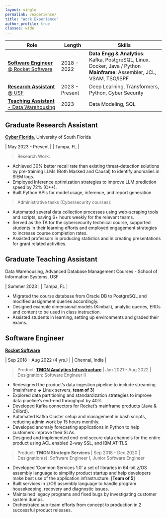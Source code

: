 ```yaml
---
layout: single
permalink: /experience/
title: "Work Experience"
author_profile: true
classes: wide
---
```


| **Role** | **Length**                | **Skills** |
|----------|-------------------------- |------------|
| [**Software Engineer** @ Rocket Software](#SoftwareEngineer) | 2018 - 2022  | **Data Engg & Analytics**: Kafka, PostgreSQL, Linux, Docker, Java / Python <br/> **Mainframe**: Assembler, JCL, VSAM, TSO/ISPF |
| [**Research Assistant** @ USF](#ResearchAssistant) | 2023 - Present  | Deep Learning, Transformers, Python, Cyber Security |
| [**Teaching Assistant** - Data Warehousing](#TeachingAssistant) | 2023   | Data Modeling, SQL| 

## <a id="ResearchAssistant"></a>Graduate Research Assistant
  
[**Cyber Florida**](https://cyberflorida.org/), University of South Florida

| May 2023 - Present |
| Tampa, FL          |

> Research Work:

- Achieved 30% better recall rate than existing threat-detection solutions by pre-training LLMs (Both Masked and Causal) to identify anomalies in SIEM logs.
- Employed Inference optimization strategies to improve LLM prediction speed by 72% (C++).
- Built Python APIs for model usage, inference, and report generation. 

> Administrative tasks (Cybersecurity courses):

- Automated several data collection processes using web-scraping tools and scripts, saving 6+ hours weekly for the relevant teams.
- Served as the TA for the cybersecurity technical course, supported students in their learning efforts and employed engagement strategies to increase course completion rates.
- Assisted professors in producing statistics and in creating presentations for grant related activities.


## <a id="TeachingAssistant"></a>Graduate Teaching Assistant
 
Data Warehousing, Advanced Database Management Courses - School of Information Systems, USF

| Summer 2023        |
| Tampa, FL          |

- Migrated the course database from Oracle DB to PostgreSQL and modified assignment queries accordingly.
- Designed example dimensional models (Kimball), analytic queries, ERDs and content to be used in class instruction.
- Assisted students in learning, setting up environments and graded their exams.

## <a id="SoftwareEngineer"></a>Software Engineer

[**Rocket Software**](https://www.rocketsoftware.com)

| Sep 2018 – Aug 2022 (4 yrs.)       |
| Chennai, India                     |

> Product: [**TMON Analytics Infrastructure**](https://www.rocketsoftware.com/products/rocket-tmon-one) | Jan 2021 - Aug 2022 | Designation: Software Engineer II 
 
- Redesigned the product’s data ingestion pipeline to include streaming. [mainframe **&rarr;** Linux servers, **team of 3**]
- Explored data partitioning and standardization strategies to improve data pipeline’s end-end throughput by 40%
- Developed Kafka connectors for Rocket’s mainframe products (Java & C/librd).
- Automated Kafka Cluster setup and management in bash scripts, reducing admin work by 15 hours monthly.
- Developed anomaly forecasting applications in Python to help customers improve their SLAs.
- Designed and implemented end-end secure data channels for the entire product using ACL enabled 2-way SSL, and IBM AT-TLS.

> Product: **TMON Strategic Services** | Sep 2018 - Dec 2020 | Designation(s): Software Engineer I, Junior Software Engineer

- Developed ‘Common Services 1.0’ a set of libraries in 64-bit z/OS assembly language to simplify product startup and help developers make best use of the application infrastructure. [**Team of 5**]
- Built services in z/OS assembly language to handle program housekeeping, recovery and diagnostic issues.
- Maintained legacy programs and fixed bugs by investigating customer system dumps.
- Orchestrated sub-team efforts from concept to production in 2 successful product releases.

